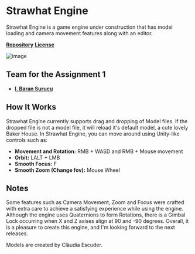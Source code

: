 # Strawhat Engine
Strawhat Engine is a game engine under construction that has model loading and camera movement features along with an editor.

[**Repository**](https://github.com/baransrc/Strawhat_Engine) [**License**](https://github.com/baransrc/Strawhat_Engine/blob/main/LICENSE)


![image](https://user-images.githubusercontent.com/42971567/145306298-143724d2-572f-48f8-a243-df8fe5611332.png)


## Team for the Assignment 1
- [**I. Baran Surucu**](https://github.com/baransrc)

## How It Works
Strawhat Engine currently supports drag and dropping of Model files. If the dropped file is not a model file, it will reload it's default model, a cute lovely Baker House.
In Strawhat Engine, you can move around using Unity-like controls such as:
- **Movement and Rotation:** RMB + WASD and RMB + Mouse movement
- **Orbit:** LALT + LMB 
- **Smooth Focus:** F 
- **Smooth Zoom (Change fov):** Mouse Wheel

## Notes
Some features such as Camera Movement, Zoom and Focus were crafted with extra care to achieve a satisfying experience while using the engine. Although the engine uses Quaternions to form Rotations, there is a Gimbal Lock occurring when X and Z axises align at 90 and -90 degrees. Overall, it is a pleasure to create this engine, and I'm looking forward to the next releases.

Models are created by Clàudia Escuder.
